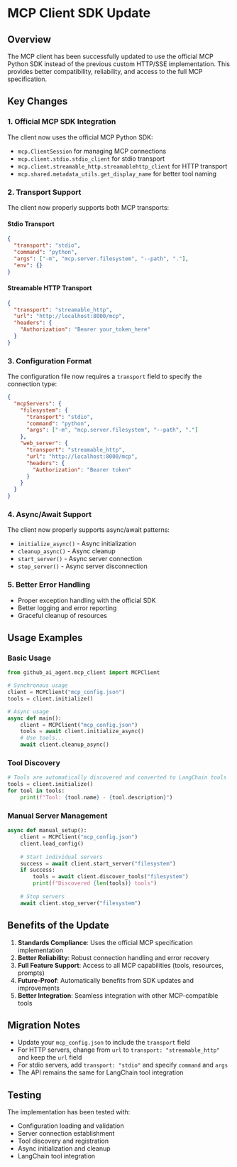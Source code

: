 # MCP Client SDK Update

## Overview

The MCP client has been successfully updated to use the official MCP Python SDK instead of the previous custom HTTP/SSE implementation. This provides better compatibility, reliability, and access to the full MCP specification.

## Key Changes

### 1. Official MCP SDK Integration

The client now uses the official MCP Python SDK:
- `mcp.ClientSession` for managing MCP connections
- `mcp.client.stdio.stdio_client` for stdio transport
- `mcp.client.streamable_http.streamablehttp_client` for HTTP transport
- `mcp.shared.metadata_utils.get_display_name` for better tool naming

### 2. Transport Support

The client now properly supports both MCP transports:

#### Stdio Transport
```json
{
  "transport": "stdio",
  "command": "python",
  "args": ["-m", "mcp.server.filesystem", "--path", "."],
  "env": {}
}
```

#### Streamable HTTP Transport
```json
{
  "transport": "streamable_http",
  "url": "http://localhost:8000/mcp",
  "headers": {
    "Authorization": "Bearer your_token_here"
  }
}
```

### 3. Configuration Format

The configuration file now requires a `transport` field to specify the connection type:

```json
{
  "mcpServers": {
    "filesystem": {
      "transport": "stdio",
      "command": "python",
      "args": ["-m", "mcp.server.filesystem", "--path", "."]
    },
    "web_server": {
      "transport": "streamable_http",
      "url": "http://localhost:8000/mcp",
      "headers": {
        "Authorization": "Bearer token"
      }
    }
  }
}
```

### 4. Async/Await Support

The client now properly supports async/await patterns:
- `initialize_async()` - Async initialization
- `cleanup_async()` - Async cleanup
- `start_server()` - Async server connection
- `stop_server()` - Async server disconnection

### 5. Better Error Handling

- Proper exception handling with the official SDK
- Better logging and error reporting
- Graceful cleanup of resources

## Usage Examples

### Basic Usage
```python
from github_ai_agent.mcp_client import MCPClient

# Synchronous usage
client = MCPClient("mcp_config.json")
tools = client.initialize()

# Async usage
async def main():
    client = MCPClient("mcp_config.json")
    tools = await client.initialize_async()
    # Use tools...
    await client.cleanup_async()
```

### Tool Discovery
```python
# Tools are automatically discovered and converted to LangChain tools
tools = client.initialize()
for tool in tools:
    print(f"Tool: {tool.name} - {tool.description}")
```

### Manual Server Management
```python
async def manual_setup():
    client = MCPClient("mcp_config.json")
    client.load_config()
    
    # Start individual servers
    success = await client.start_server("filesystem")
    if success:
        tools = await client.discover_tools("filesystem")
        print(f"Discovered {len(tools)} tools")
    
    # Stop servers
    await client.stop_server("filesystem")
```

## Benefits of the Update

1. **Standards Compliance**: Uses the official MCP specification implementation
2. **Better Reliability**: Robust connection handling and error recovery
3. **Full Feature Support**: Access to all MCP capabilities (tools, resources, prompts)
4. **Future-Proof**: Automatically benefits from SDK updates and improvements
5. **Better Integration**: Seamless integration with other MCP-compatible tools

## Migration Notes

- Update your `mcp_config.json` to include the `transport` field
- For HTTP servers, change from `url` to `transport: "streamable_http"` and keep the `url` field
- For stdio servers, add `transport: "stdio"` and specify `command` and `args`
- The API remains the same for LangChain tool integration

## Testing

The implementation has been tested with:
- Configuration loading and validation
- Server connection establishment
- Tool discovery and registration
- Async initialization and cleanup
- LangChain tool integration
